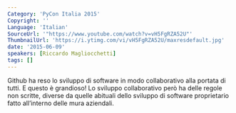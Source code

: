 ```yaml
---
Category: 'PyCon Italia 2015'
Copyright: ''
Language: 'Italian'
SourceUrl: '"https://www.youtube.com/watch?v=vH5FgRZA52U"'
ThumbnailUrl: 'https://i.ytimg.com/vi/vH5FgRZA52U/maxresdefault.jpg'
date: '2015-06-09'
speakers: [Riccardo Magliocchetti]
tags: []
---
```

Github ha reso lo sviluppo di software in modo collaborativo alla portata di tutti. E questo è grandioso! Lo sviluppo collaborativo però ha delle regole non scritte, diverse da quelle abituali dello sviluppo di software proprietario fatto all’interno delle mura aziendali.